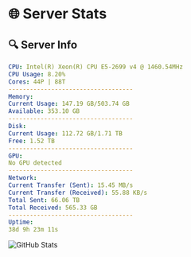 # 🌐 Server Stats
## 🔍 Server Info
```yaml
CPU: Intel(R) Xeon(R) CPU E5-2699 v4 @ 1460.54MHz
CPU Usage: 8.20%
Cores: 44P | 88T
-----------------------------------
Memory:
Current Usage: 147.19 GB/503.74 GB
Available: 353.10 GB
-----------------------------------
Disk:
Current Usage: 112.72 GB/1.71 TB
Free: 1.52 TB
-----------------------------------
GPU:
No GPU detected
-----------------------------------
Network:
Current Transfer (Sent): 15.45 MB/s
Current Transfer (Received): 55.88 KB/s
Total Sent: 66.06 TB
Total Received: 565.33 GB
-----------------------------------
Uptime:
38d 9h 23m 11s
```
![GitHub Stats](https://img.shields.io/badge/Updated-2025-04-15_06:46:00-blue)